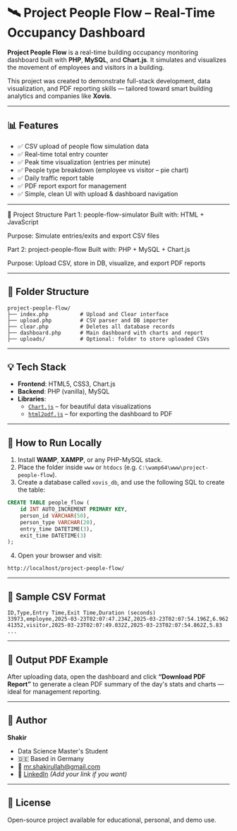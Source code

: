 # 🛰️ Project People Flow – Real-Time Occupancy Dashboard

**Project People Flow** is a real-time building occupancy monitoring dashboard built with **PHP**, **MySQL**, and **Chart.js**. It simulates and visualizes the movement of employees and visitors in a building.

This project was created to demonstrate full-stack development, data visualization, and PDF reporting skills — tailored toward smart building analytics and companies like **Xovis**.

---

## 📊 Features

- ✅ CSV upload of people flow simulation data
- ✅ Real-time total entry counter
- ✅ Peak time visualization (entries per minute)
- ✅ People type breakdown (employee vs visitor – pie chart)
- ✅ Daily traffic report table
- ✅ PDF report export for management
- ✅ Simple, clean UI with upload & dashboard navigation

---
🧱 Project Structure
Part 1: people-flow-simulator
Built with: HTML + JavaScript

Purpose: Simulate entries/exits and export CSV files

Part 2: project-people-flow
Built with: PHP + MySQL + Chart.js

Purpose: Upload CSV, store in DB, visualize, and export PDF reports

---

## 📁 Folder Structure

```
project-people-flow/
├── index.php          # Upload and Clear interface
├── upload.php         # CSV parser and DB importer
├── clear.php          # Deletes all database records
├── dashboard.php      # Main dashboard with charts and report
├── uploads/           # Optional: folder to store uploaded CSVs
```

---

## 💡 Tech Stack

- **Frontend**: HTML5, CSS3, Chart.js  
- **Backend**: PHP (vanilla), MySQL  
- **Libraries**:
  - [`Chart.js`](https://www.chartjs.org/) – for beautiful data visualizations
  - [`html2pdf.js`](https://ekoopmans.github.io/html2pdf/) – for exporting the dashboard to PDF

---

## 🔌 How to Run Locally

1. Install **WAMP**, **XAMPP**, or any PHP-MySQL stack.
2. Place the folder inside `www` or `htdocs` (e.g. `C:\wamp64\www\project-people-flow`).
3. Create a database called `xovis_db`, and use the following SQL to create the table:

```sql
CREATE TABLE people_flow (
    id INT AUTO_INCREMENT PRIMARY KEY,
    person_id VARCHAR(50),
    person_type VARCHAR(20),
    entry_time DATETIME(3),
    exit_time DATETIME(3)
);
```

4. Open your browser and visit:
```
http://localhost/project-people-flow/
```

---

## 📂 Sample CSV Format

```csv
ID,Type,Entry Time,Exit Time,Duration (seconds)
33973,employee,2025-03-23T02:07:47.234Z,2025-03-23T02:07:54.196Z,6.962
41352,visitor,2025-03-23T02:07:49.032Z,2025-03-23T02:07:54.862Z,5.83
...
```

---

## 📄 Output PDF Example

After uploading data, open the dashboard and click **“Download PDF Report”** to generate a clean PDF summary of the day's stats and charts — ideal for management reporting.

---

## 💼 Author

**Shakir**  
- Data Science Master's Student  
- 🇩🇪 Based in Germany  
- 📧 [mr.shakirullah@gmail.com](mailto:mr.shakirullah@gmail.com)  
- 🔗 [LinkedIn](https://www.linkedin.com/) *(Add your link if you want)*

---

## 📌 License

Open-source project available for educational, personal, and demo use.
